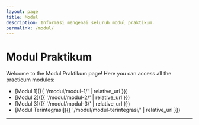 ```yaml
---
layout: page
title: Modul
description: Informasi mengenai seluruh modul praktikum.
permalink: /modul/
---
```


# Modul Praktikum

Welcome to the Modul Praktikum page! Here you can access all the practicum modules:

- [Modul 1]({{ '/modul/modul-1/' | relative_url }})
- [Modul 2]({{ '/modul/modul-2/' | relative_url }})
- [Modul 3]({{ '/modul/modul-3/' | relative_url }})
- [Modul Terintegrasi]({{ '/modul/modul-terintegrasi/' | relative_url }})

---
